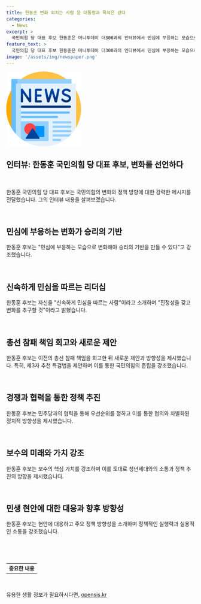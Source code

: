 ```yaml
---
title: 한동훈 변화 외치는 사람 윤 대통령과 목적은 같다
categories:
  - News
excerpt: >
  국민의힘 당 대표 후보 한동훈은 머니투데이 더300과의 인터뷰에서 민심에 부응하는 모습으로 당이 변화해야 승리의 기반을 만들 수 있다고 강조했다. 그는 앞으로의 정책적 방향과 정당의 미래에 대한 비전을 제시하며, 상대 후보들에 대한 비판과 정책적 우선순위에 대해 발언했다. 또한 본인의 가치관과 정책 실행 전략에 대한 신뢰를 표명하며, 정책적인 측면에서 진정성을 갖고 변화를 추구할 것이라고 강조했다.
feature_text: >
  국민의힘 당 대표 후보 한동훈은 머니투데이 더300과의 인터뷰에서 민심에 부응하는 모습으로 당이 변화해야 승리의 기반을 만들 수 있다고 강조했다. 그는 앞으로의 정책적 방향과 정당의 미래에 대한 비전을 제시하며, 상대 후보들에 대한 비판과 정책적 우선순위에 대해 발언했다. 또한 본인의 가치관과 정책 실행 전략에 대한 신뢰를 표명하며, 정책적인 측면에서 진정성을 갖고 변화를 추구할 것이라고 강조했다.
image: '/assets/img/newspaper.png'
---
```


<p><img src="/assets/img/newspaper.png" alt="kimp 속보" /></p>

<h2 data-ke-size="size26">인터뷰: 한동훈 국민의힘 당 대표 후보, 변화를 선언하다</h2>

<p data-ke-size="size16">&nbsp;</p>

<p data-ke-size="size16">한동훈 국민의힘 당 대표 후보는 국민의힘의 변화와 정책 방향에 대한 강력한 메시지를 전달했습니다. 그의 인터뷰 내용을 살펴보겠습니다.</p>

<p data-ke-size="size16">&nbsp;</p>

<h2 data-ke-size="size24">민심에 부응하는 변화가 승리의 기반</h2>

<p data-ke-size="size16">한동훈 후보는 "민심에 부응하는 모습으로 변화해야 승리의 기반을 만들 수 있다"고 강조했습니다.</p>

<p data-ke-size="size16">&nbsp;</p>

<h2 data-ke-size="size24">신속하게 민심을 따르는 리더십</h2>

<p data-ke-size="size16">한동훈 후보는 자신을 "신속하게 민심을 따르는 사람"이라고 소개하며 "진정성을 갖고 변화를 추구할 것"이라고 밝혔습니다.</p>

<p data-ke-size="size16">&nbsp;</p>

<h2 data-ke-size="size24">총선 참패 책임 회고와 새로운 제안</h2>

<p data-ke-size="size16">한동훈 후보는 이전의 총선 참패 책임을 회고한 뒤 새로운 제안과 방향성을 제시했습니다. 특히, 제3자 추천 특검법을 제안하며 이를 통한 국민의힘의 존립을 강조했습니다.</p>

<p data-ke-size="size16">&nbsp;</p>

<h2 data-ke-size="size24">경쟁과 협력을 통한 정책 추진</h2>

<p data-ke-size="size16">한동훈 후보는 민주당과의 협력을 통해 우선순위를 정하고 이를 통한 협의와 차별화된 정치적 방향성을 제시했습니다.</p>

<p data-ke-size="size16">&nbsp;</p>

<h2 data-ke-size="size24">보수의 미래와 가치 강조</h2>

<p data-ke-size="size16">한동훈 후보는 보수의 핵심 가치를 강조하며 이를 토대로 청년세대와의 소통과 정책 추진의 방향을 제시했습니다.</p>

<p data-ke-size="size16">&nbsp;</p>

<h2 data-ke-size="size24">민생 현안에 대한 대응과 향후 방향성</h2>

<p data-ke-size="size16">한동훈 후보는 현안에 대응하고 주요 정책 방향성을 소개하며 정책적인 실행력과 실용적인 소통을 강조했습니다.</p>

<p data-ke-size="size16">&nbsp;</p>

<p data-ke-size="size16">&nbsp;</p>

<table>
    <tbody>
        <tr>
            <td style="text-align: center; height: 17px;"><b>중요한 내용</b></td>
        </tr>
    </tbody>
</table>

<p data-ke-size="size16">&nbsp;</p>
유용한 생활 정보가 필요하시다면, <a href="https://opensis.kr" rel="dofollow">opensis.kr</a>


